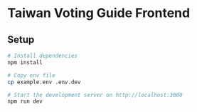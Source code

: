 # Taiwan Voting Guide Frontend

## Setup

```bash
# Install dependencies
npm install

# Copy env file
cp example.env .env.dev

# Start the development server on http://localhost:3000
npm run dev
```
